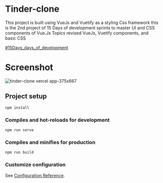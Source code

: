 # Tinder-clone

This project is built using VueJs and Vuetify as a styling Css framework
this is the 2nd project of 15 Days of development sprints to master UI and CSS components of Vue.Js
Topics revised VueJs, Vuetify components, and basic CSS

[#15Days_days_of_development]()

# Screenshot

![tinder-clone vercel app-375x667](https://user-images.githubusercontent.com/15426564/91179356-0354dc80-e704-11ea-8a07-54ea7f95ecbd.png)

## Project setup
```
npm install
```

### Compiles and hot-reloads for development
```
npm run serve
```

### Compiles and minifies for production
```
npm run build
```

### Customize configuration
See [Configuration Reference](https://cli.vuejs.org/config/).
